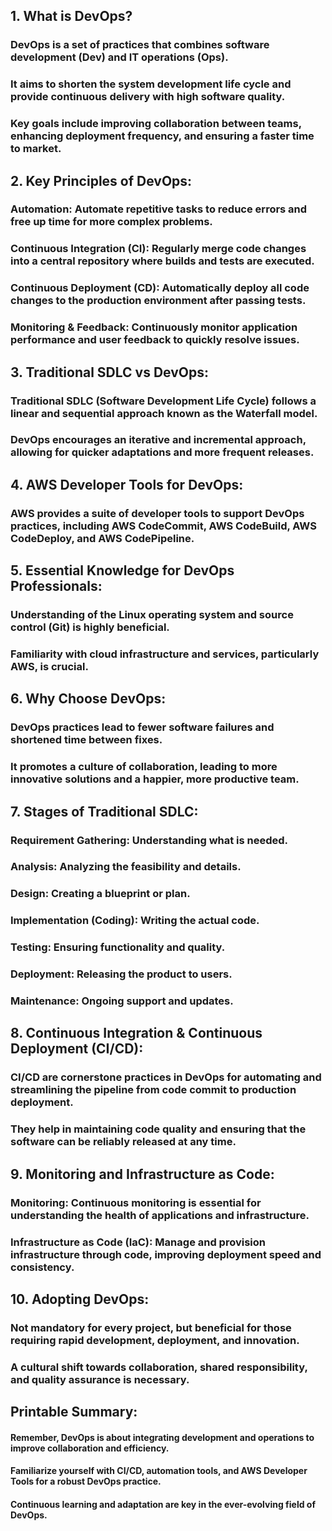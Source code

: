 ## 1. What is DevOps?

### DevOps is a set of practices that combines software development (Dev) and IT operations (Ops). 
### It aims to shorten the system development life cycle and provide continuous delivery with high software quality.
### Key goals include improving collaboration between teams, enhancing deployment frequency, and ensuring a faster time to market.



## 2. Key Principles of DevOps:
### Automation: Automate repetitive tasks to reduce errors and free up time for more complex problems.
### Continuous Integration (CI): Regularly merge code changes into a central repository where builds and tests are executed.
### Continuous Deployment (CD): Automatically deploy all code changes to the production environment after passing tests.
### Monitoring & Feedback: Continuously monitor application performance and user feedback to quickly resolve issues.



## 3. Traditional SDLC vs DevOps:
### Traditional SDLC (Software Development Life Cycle) follows a linear and sequential approach known as the Waterfall model.
### DevOps encourages an iterative and incremental approach, allowing for quicker adaptations and more frequent releases.

## 4. AWS Developer Tools for DevOps:

### AWS provides a suite of developer tools to support DevOps practices, including AWS CodeCommit, AWS CodeBuild, AWS CodeDeploy, and AWS CodePipeline.

## 5. Essential Knowledge for DevOps Professionals:
### Understanding of the Linux operating system and source control (Git) is highly beneficial.
###  Familiarity with cloud infrastructure and services, particularly AWS, is crucial.

## 6. Why Choose DevOps:
### DevOps practices lead to fewer software failures and shortened time between fixes.
### It promotes a culture of collaboration, leading to more innovative solutions and a happier, more productive team.

## 7. Stages of Traditional SDLC:
### Requirement Gathering: Understanding what is needed.
### Analysis: Analyzing the feasibility and details.
### Design: Creating a blueprint or plan.
### Implementation (Coding): Writing the actual code.
### Testing: Ensuring functionality and quality.
### Deployment: Releasing the product to users.
### Maintenance: Ongoing support and updates.

## 8. Continuous Integration & Continuous Deployment (CI/CD):
### CI/CD are cornerstone practices in DevOps for automating and streamlining the pipeline from code commit to production deployment.
### They help in maintaining code quality and ensuring that the software can be reliably released at any time.

## 9. Monitoring and Infrastructure as Code:
### Monitoring: Continuous monitoring is essential for understanding the health of applications and infrastructure.
### Infrastructure as Code (IaC): Manage and provision infrastructure through code, improving deployment speed and consistency.

## 10. Adopting DevOps:
### Not mandatory for every project, but beneficial for those requiring rapid development, deployment, and innovation.
### A cultural shift towards collaboration, shared responsibility, and quality assurance is necessary.


## Printable Summary:
#### Remember, DevOps is about integrating development and operations to improve collaboration and efficiency.
#### Familiarize yourself with CI/CD, automation tools, and AWS Developer Tools for a robust DevOps practice.
#### Continuous learning and adaptation are key in the ever-evolving field of DevOps.

